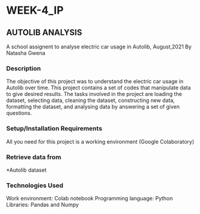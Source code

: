 # WEEK-4_IP
## AUTOLIB ANALYSIS
A school assignent to analyse electric car usage in Autolib, August,2021
By Natasha Gwena
### Description
The objective of this project was to understand the electric car usage in Autolib over time. This project contains a set of codes that manipulate data to give desired results. The tasks involved in the project are loading the dataset, selecting data, cleaning the dataset, constructing new data, formatting the dataset, and analysing data by answering a set of given questions.

### Setup/Installation Requirements
All you need for this project is a working environment (Google Colaboratory)

### Retrieve data from
*Autolib dataset

### Technologies Used
Work environment: Colab notebook Programming language: Python
Libraries: Pandas and Numpy

